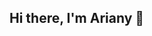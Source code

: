 ## Hi there, I'm Ariany 👋

<!--
**arianysouzab/arianysouzab** is a ✨ _special_ ✨ repository because its `README.md` (this file) appears on your GitHub profile.

Here are some ideas to get you started:

- 🔭 Digital Design student at Federal University of Ceará
- 🌱 I’m currently learning how to draw, javascript and IHC
- 🤔 I’m looking for help with the subjects I am studying
- 💬 Ask me about Harry Potter universe (I love it)
- 📫 How to reach me: arianysouza@alu.ufc.br
- 😄 Pronouns: she/her
- ⚡ Fun fact: I'm very bad at volleyball, but I try a lot
-->
